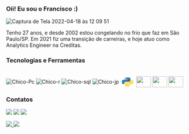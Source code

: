 ### Oii! Eu sou o Francisco :) 

<img width="390" alt="Captura de Tela 2022-04-18 às 12 09 51" src="https://user-images.githubusercontent.com/76532722/163829063-29148d45-8aae-4089-9932-416d199ef718.png">

Tenho 27 anos, e desde 2002 estou congelando no frio que faz em São Paulo/SP. Em 2021 fiz uma transição de carreiras, e hoje atuo como Analytics Engineer na Creditas. 

### Tecnologias e Ferramentas
<div style="display: inline_block"><br>
  
  <img align="center" alt="Chico-Pc" height="30" width="40" src="https://cdn.jsdelivr.net/gh/devicons/devicon/icons/pycharm/pycharm-original.svg">
  <img align="center" alt="Chico-r" height="30" width="40" src="https://cdn.jsdelivr.net/gh/devicons/devicon/icons/r/r-original.svg">
  <img align="center" alt="Chico-sql" height="30" width="40" src="https://cdn.jsdelivr.net/gh/devicons/devicon/icons/postgresql/postgresql-original.svg">
  <img align="center" alt="Chico-jp" height="30" width="40" src="https://cdn.jsdelivr.net/gh/devicons/devicon/icons/jupyter/jupyter-original-wordmark.svg">
  <img align="center" alt="Chico-Python" height="30" width="40" src="https://raw.githubusercontent.com/devicons/devicon/master/icons/python/python-original.svg">
<img align="center" height="30" width="40" src="https://cdn.jsdelivr.net/gh/devicons/devicon/icons/amazonwebservices/amazonwebservices-plain-wordmark.svg" />         
<img align="center" height="30" width="40" src="https://cdn.jsdelivr.net/gh/devicons/devicon/icons/docker/docker-original-wordmark.svg" />        
<img align="center" height="30" width="40" src="https://cdn.jsdelivr.net/gh/devicons/devicon/icons/git/git-original.svg" />
  
</div>

### Contatos

<div> 
  
  <a href="https://discord.com/channels/@me" target="_blank"><img src="https://img.shields.io/badge/Discord-7289DA?style=for-the-badge&logo=discord&logoColor=white" target="_blank"></a>
  <a href="mailto:francosoamota@gmail.com" target="_blank"><img src="https://img.shields.io/badge/Gmail-D14836?style=for-the-badge&logo=gmail&logoColor=white" target="_blank"></a>
 	<a href="https://www.linkedin.com/in/franciscosoaresmota/" target="_blank"><img src="https://img.shields.io/badge/LinkedIn-0077B5?style=for-the-badge&logo=linkedin&logoColor=white" target="_blank"></a>
  
</div>


<div>
  
<a href="https://github.com/francosoa">
<img height="180em" src="https://github-readme-stats.vercel.app/api/top-langs/?username=francosoa&layout=compact&langs_count=7&theme=dracula"/>
<img height="180em" src="https://github-readme-stats.vercel.app/api?username=francosoa&show_icons=true&theme=dracula&include_all_commits=true&count_private=true"/>
  
</div>
  

